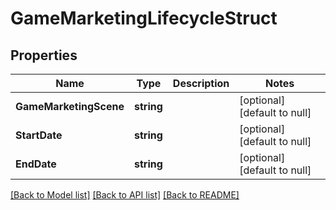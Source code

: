 # GameMarketingLifecycleStruct

## Properties
Name | Type | Description | Notes
------------ | ------------- | ------------- | -------------
**GameMarketingScene** | **string** |  | [optional] [default to null]
**StartDate** | **string** |  | [optional] [default to null]
**EndDate** | **string** |  | [optional] [default to null]

[[Back to Model list]](../README.md#documentation-for-models) [[Back to API list]](../README.md#documentation-for-api-endpoints) [[Back to README]](../README.md)


